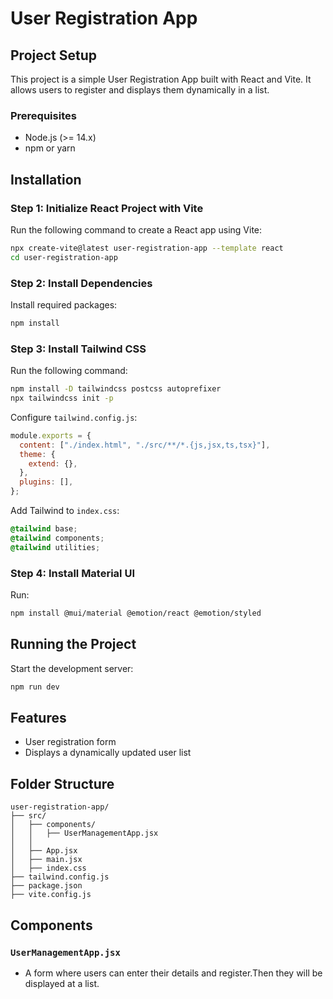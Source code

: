 # User Registration App

## Project Setup
This project is a simple User Registration App built with React and Vite. It allows users to register and displays them dynamically in a list.

### Prerequisites
- Node.js (>= 14.x)
- npm or yarn

## Installation
### Step 1: Initialize React Project with Vite
Run the following command to create a React app using Vite:
```sh
npx create-vite@latest user-registration-app --template react
cd user-registration-app
```

### Step 2: Install Dependencies
Install required packages:
```sh
npm install
```

### Step 3: Install Tailwind CSS
Run the following command:
```sh
npm install -D tailwindcss postcss autoprefixer
npx tailwindcss init -p
```
Configure `tailwind.config.js`:
```js
module.exports = {
  content: ["./index.html", "./src/**/*.{js,jsx,ts,tsx}"],
  theme: {
    extend: {},
  },
  plugins: [],
};
```
Add Tailwind to `index.css`:
```css
@tailwind base;
@tailwind components;
@tailwind utilities;
```

### Step 4: Install Material UI
Run:
```sh
npm install @mui/material @emotion/react @emotion/styled
```

## Running the Project
Start the development server:
```sh
npm run dev
```

## Features
- User registration form
- Displays a dynamically updated user list

## Folder Structure
```
user-registration-app/
├── src/
│   ├── components/
│   │   ├── UserManagementApp.jsx
│   │  
│   ├── App.jsx
│   ├── main.jsx
│   ├── index.css
├── tailwind.config.js
├── package.json
├── vite.config.js
```

## Components
### `UserManagementApp.jsx`
- A form where users can enter their details and register.Then they will be displayed at a list.



